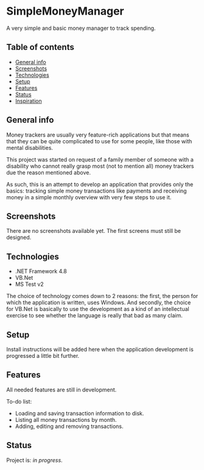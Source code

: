 # SimpleMoneyManager
A very simple and basic money manager to track spending.

## Table of contents
* [General info](#general-info)
* [Screenshots](#screenshots)
* [Technologies](#technologies)
* [Setup](#setup)
* [Features](#features)
* [Status](#status)
* [Inspiration](#inspiration)

## General info
Money trackers are usually very feature-rich applications but that means that they can be quite complicated to use for some people, like those with mental disabilities.

This project was started on request of a family member of someone with a disability who cannot really grasp most (not to mention all) money trackers due the reason mentioned above.

As such, this is an attempt to develop an application that provides only the basics: tracking simple money transactions like payments and receiving money in a simple monthly overview with very few steps to use it.

## Screenshots
There are no screenshots available yet. The first screens must still be designed.

## Technologies

* .NET Framework 4.8
* VB.Net
* MS Test v2

The choice of technology comes down to 2 reasons: the first, the person for which the application is written, uses Windows.
And secondly, the choice for VB.Net is basically to use the development as a kind of an intellectual exercise to see whether the language is really that bad as many claim.

## Setup
Install instructions will be added here when the application development is progressed a little bit further.

## Features
All needed features are still in development.

To-do list:
* Loading and saving transaction information to disk.
* Listing all money transactions by month.
* Adding, editing and removing transactions.

## Status
Project is: _in progress_.
